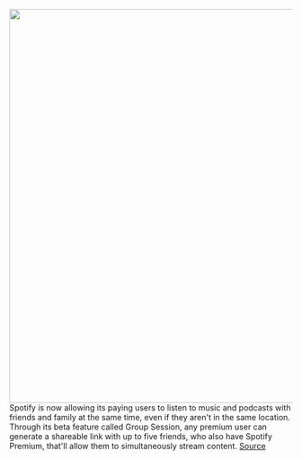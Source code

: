 <img src='https://cdn.vox-cdn.com/thumbor/CaWQETaG_bqbLefErb0BlJn56Uw=/0x0:1599x1066/1200x800/filters:focal(673x406:927x660)/cdn.vox-cdn.com/uploads/chorus_image/image/67120746/groupsession.0.jpg' width='700px' /><br/>
Spotify is now allowing its paying users to listen to music and podcasts with friends and family at the same time, even if they aren't in the same location. Through its beta feature called Group Session, any premium user can generate a shareable link with up to five friends, who also have Spotify Premium, that'll allow them to simultaneously stream content.
<a href='https://www.theverge.com/2020/7/28/21344926/spotify-premium-group-session-stream-together'> Source <a/>